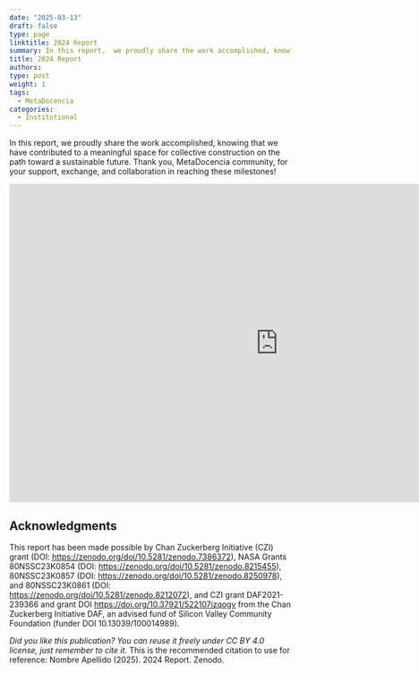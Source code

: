 ```yaml
---
date: "2025-03-13"
draft: false
type: page
linktitle: 2024 Report
summary: In this report,  we proudly share the work accomplished, knowing that we have contributed to a meaningful space for collective construction on the path toward a sustainable future.
title: 2024 Report
authors: 
type: post
weight: 1
tags: 
  - MetaDocencia 
categories:
  - Institutional
---
```


In this report,  we proudly share the work accomplished, knowing that we have contributed to a meaningful space for collective construction on the path toward a sustainable future.
Thank you, MetaDocencia community, for your support, exchange, and collaboration in reaching these milestones!

<iframe src="https://docs.google.com/presentation/d/e/2PACX-1vS2ZTnprQGnkKrepqi8hVxTdzwUgMXyGpEMVgYYCw71cgQ_GLnSp7T8TWfRhxfac4C1_LQD_Ojrggg2/embed?start=false&loop=false&delayms=60000" frameborder="0" width="960" height="569" allowfullscreen="true" mozallowfullscreen="true" webkitallowfullscreen="true"></iframe>

## Acknowledgments

This report has been made possible by Chan Zuckerberg Initiative (CZI) grant (DOI: https://zenodo.org/doi/10.5281/zenodo.7386372), NASA Grants 80NSSC23K0854 (DOI: https://zenodo.org/doi/10.5281/zenodo.8215455), 80NSSC23K0857 (DOI: https://zenodo.org/doi/10.5281/zenodo.8250978), and 80NSSC23K0861 (DOI: https://zenodo.org/doi/10.5281/zenodo.8212072), and CZI grant DAF2021-239366 and grant DOI https://doi.org/10.37921/522107izqogv from the Chan Zuckerberg Initiative DAF, an advised fund of Silicon Valley Community Foundation (funder DOI 10.13039/100014989).

*Did you like this publication? You can reuse it freely under CC BY 4.0 license, just remember to cite it.*
This is the recommended citation to use for reference: Nombre Apellido (2025). 2024 Report. Zenodo.
